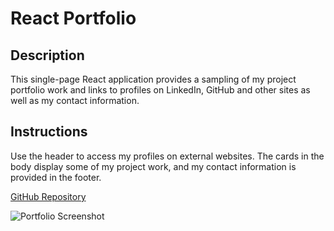 # React Portfolio
## Description
This single-page React application provides a sampling of my project portfolio work and links to profiles on LinkedIn, GitHub and other sites as well as my contact information.
## Instructions
Use the header to access my profiles on external websites. The cards in the body display some of my project work, and my contact information is provided in the footer.

[GitHub Repository](https://github.com/matthale11/react-portfolio)

![Portfolio Screenshot](screenshot.png)